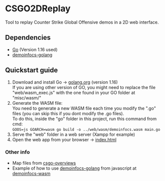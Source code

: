 # CSGO2DReplay
Tool to replay Counter Strike Global Offensive demos in a 2D web interface.

## Dependencies
- [Go](https://golang.org/dl/) (Version 1.16 used)
- [demoinfocs-golang](https://github.com/markus-wa/demoinfocs-golang)

## Quickstart guide
1. Download and install Go -> [golang.org](https://golang.org/dl/) (version 1.16)  
If you are using other version of GO, you might need to replace the file "web/wasm_exec.js" with the one found in your GO folder at "misc/wasm/"
2. Generate the WASM file:  
You need to generate a new WASM file each time you modify the ".go" files (you can skip this if you dont modify the .go files).  
To do this, inside the "go" folder in this project, run this command from cmd:   
`GOOS=js GOARCH=wasm go build -o ../web/wasm/demoinfocs.wasm main.go`
3. Serve the "web" folder in a web server (Xampp for example)
4. Open the web app from your browser -> [index.html](http://localhost/CSGO2DReplay/web/index.html)

### Other info
- Map files from [csgo-overviews](https://github.com/zoidbergwill/csgo-overviews)
- Example of how to use [demoinfocs-golang](https://github.com/markus-wa/demoinfocs-golang) from javascript at [demoinfocs-wasm](https://github.com/markus-wa/demoinfocs-wasm)